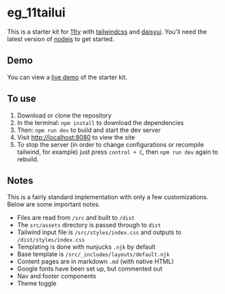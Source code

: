 # eg_11tailui
This is a starter kit for [11ty](https://www.11ty.dev/) with [tailwindcss](https://tailwindcss.com/) and [daisyui](https://daisyui.com/). You'll need the latest version of [nodejs](https://nodejs.org) to get started.

## Demo
You can view a [live demo](https://ericyork.github.io/eg_11tailui-dist/) of the starter kit.

## To use
1. Download or clone the repository
2. In the terminal: `npm install` to download the dependencies
3. Then: `npm run dev` to build and start the dev server 
4. Visit [http://localhost:8080](http://localhost:8080) to view the site
5. To stop the server (in order to change configurations or recompile tailwind, for example) just press `control + C`, then `npm run dev` again to rebuild.

## Notes
This is a fairly standard implementation with only a few customizations. Below are some important notes.
+ Files are read from `/src` and built to `/dist`
+ The `src/assets` directory is passed through to `dist`
+ Tailwind input file is `/src/styles/index.css` and outputs to `/dist/styles/index.css`
+ Templating is done with nunjucks `.njk` by default
+ Base template is `/src/_includes/layouts/default.njk`
+ Content pages are in markdown `.md` (with native HTML)
+ Google fonts have been set up, but commented out
+ Nav and footer components
+ Theme toggle